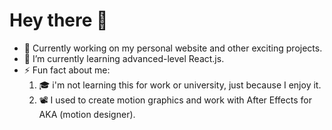 # Hey there 👋

* 🔭 Currently working on my personal website and other exciting projects.
* 🌱 I’m currently learning advanced-level React.js.
* ⚡ Fun fact about me: 
  1. 🎓 i'm not learning this for work or university, just because I enjoy it.
  2. 📽️ I used to create motion graphics and work with After Effects for AKA (motion designer).
